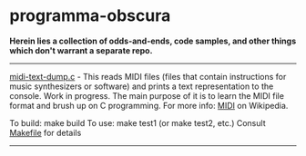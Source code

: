 # programma-obscura

**Herein lies a collection of odds-and-ends, code samples, and other things which don't warrant a separate repo.**


---

[midi-text-dump.c](https://github.com/adambduncan/programma-obscura/blob/master/midi-text-dump/midi-text-dump.c) - This reads MIDI files (files that contain instructions for music synthesizers or software) and prints a text representation to the console. Work in progress. The main purpose of it is to learn the MIDI file format and brush up on C programming. For more info: [MIDI](https://en.wikipedia.org/wiki/MIDI) on Wikipedia.

To build: make build
To use: make test1 (or make test2, etc.)
Consult [Makefile](https://github.com/adambduncan/programma-obscura/blob/master/midi-text-dump/Makefile) for details

---
